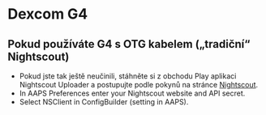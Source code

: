 # Dexcom G4

## Pokud používáte G4 s OTG kabelem („tradiční“ Nightscout)
-   Pokud jste tak ještě neučinili, stáhněte si z obchodu Play aplikaci Nightscout Uploader a postupujte podle pokynů na stránce [Nightscout](https://nightscout.github.io/).
-   In AAPS Preferences enter your Nightscout website and API secret.
-   Select NSClient in ConfigBuilder (setting in AAPS).
